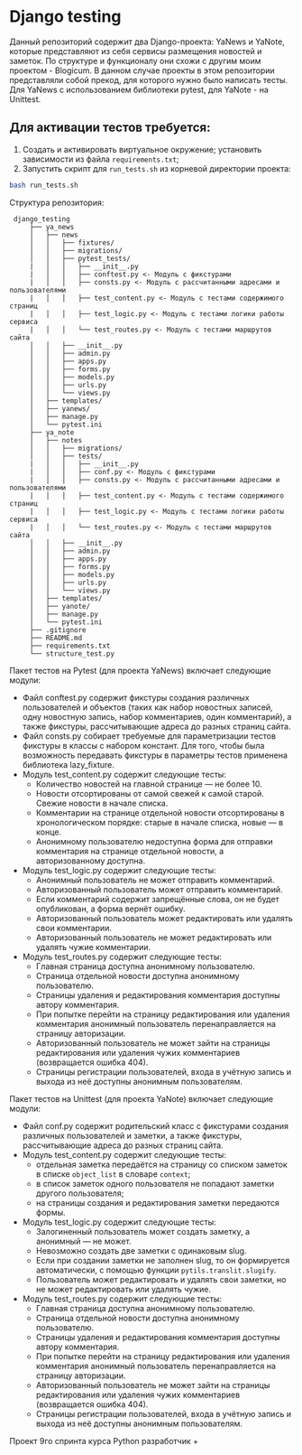 # Django testing  
Данный репозиторий содержит два Django-проекта: YaNews и YaNote, которые представляют из себя сервисы размещения новостей и заметок. По структуре и функционалу они схожи с другим моим проектом - Blogicum. В данном случае проекты в этом репозитории представляли собой прекод, для которого нужно было написать тесты. Для YaNews с использованием библиотеки pytest, для YaNote - на Unittest.

## Для активации тестов требуется:
1. Создать и активировать виртуальное окружение; установить зависимости из файла `requirements.txt`;
2. Запустить скрипт для `run_tests.sh` из корневой директории проекта:
```sh
bash run_tests.sh
```

Структура репозитория:
```
 django_testing
     ├── ya_news
     │   ├── news
     │   │   ├── fixtures/
     │   │   ├── migrations/
     │   │   ├── pytest_tests/
     |   │   │   ├── __init__.py
     |   │   │   ├── conftest.py <- Модуль с фикстурами
     |   │   │   ├── consts.py <- Модуль с рассчитанными адресами и пользователями
     |   │   │   ├── test_content.py <- Модуль с тестами содержимого страниц
     |   │   │   ├── test_logic.py <- Модуль с тестами логики работы сервиса
     |   │   │   └── test_routes.py <- Модуль с тестами маршрутов сайта
     │   │   ├── __init__.py
     │   │   ├── admin.py
     │   │   ├── apps.py
     │   │   ├── forms.py
     │   │   ├── models.py
     │   │   ├── urls.py
     │   │   └── views.py
     │   ├── templates/
     │   ├── yanews/
     │   ├── manage.py
     │   └── pytest.ini
     ├── ya_note
     │   ├── notes
     │   │   ├── migrations/
     │   │   ├── tests/
     |   │   │   ├── __init__.py
     |   │   │   ├── conf.py <- Модуль с фикстурами
     |   │   │   ├── consts.py <- Модуль с рассчитанными адресами и пользователями
     |   │   │   ├── test_content.py <- Модуль с тестами содержимого страниц
     |   │   │   ├── test_logic.py <- Модуль с тестами логики работы сервиса
     |   │   │   └── test_routes.py <- Модуль с тестами маршрутов сайта
     │   │   ├── __init__.py
     │   │   ├── admin.py
     │   │   ├── apps.py
     │   │   ├── forms.py
     │   │   ├── models.py
     │   │   ├── urls.py
     │   │   └── views.py
     │   ├── templates/
     │   ├── yanote/
     │   ├── manage.py
     │   └── pytest.ini
     ├── .gitignore
     ├── README.md
     ├── requirements.txt
     └── structure_test.py
```
Пакет тестов на Pytest (для проекта YaNews) включает следующие модули:
* Файл conftest.py содержит фикстуры создания различных пользователей и объектов (таких как набор новостных записей, одну новостную запись, набор комментариев, один комментарий), а также фикстуры, рассчитывающие адреса до разных страниц сайта.
* Файл consts.py собирает требуемые для параметризации тестов фикстуры в классы с набором констант. Для того, чтобы была возможность передавать фикстуры в параметры тестов применена библиотека lazy_fixture.
* Модуль test_content.py содержит следующие тесты:
  -   Количество новостей на главной странице — не более 10.
  -   Новости отсортированы от самой свежей к самой старой. Свежие новости в начале списка.
  -   Комментарии на странице отдельной новости отсортированы в хронологическом порядке: старые в начале списка, новые — в конце.
  -   Анонимному пользователю недоступна форма для отправки комментария на странице отдельной новости, а авторизованному доступна. 
*  Модуль test_logic.py содержит следующие тесты:
   -    Анонимный пользователь не может отправить комментарий.
   -    Авторизованный пользователь может отправить комментарий.
   -    Если комментарий содержит запрещённые слова, он не будет опубликован, а форма вернёт ошибку.
   -   Авторизованный пользователь может редактировать или удалять свои комментарии.
   -   Авторизованный пользователь не может редактировать или удалять чужие комментарии.
  *  Модуль test_routes.py содержит следующие тесты:
     -   Главная страница доступна анонимному пользователю.
     -   Страница отдельной новости доступна анонимному пользователю.
     -   Страницы удаления и редактирования комментария доступны автору комментария.
     -   При попытке перейти на страницу редактирования или удаления комментария анонимный пользователь перенаправляется на страницу авторизации.
     -   Авторизованный пользователь не может зайти на страницы редактирования или удаления чужих комментариев (возвращается ошибка 404).
     -   Страницы регистрации пользователей, входа в учётную запись и выхода из неё доступны анонимным пользователям.

Пакет тестов на Unittest (для проекта YaNote) включает следующие модули:
* Файл conf.py содержит родительский класс с фикстурами создания различных пользователей и заметки, а также фикстуры, рассчитывающие адреса до разных страниц сайта.
* Модуль test_content.py содержит следующие тесты:
  -   отдельная заметка передаётся на страницу со списком заметок в списке `object_list` в словаре `context`;
  -   в список заметок одного пользователя не попадают заметки другого пользователя;
  -   на страницы создания и редактирования заметки передаются формы.
*  Модуль test_logic.py содержит следующие тесты:
   -   Залогиненный пользователь может создать заметку, а анонимный — не может.
   -   Невозможно создать две заметки с одинаковым slug.
   -   Если при создании заметки не заполнен slug, то он формируется автоматически, с помощью функции `pytils.translit.slugify`.
   -   Пользователь может редактировать и удалять свои заметки, но не может редактировать или удалять чужие.
  *  Модуль test_routes.py содержит следующие тесты:
     -   Главная страница доступна анонимному пользователю.
     -   Страница отдельной новости доступна анонимному пользователю.
     -   Страницы удаления и редактирования комментария доступны автору комментария.
     -   При попытке перейти на страницу редактирования или удаления комментария анонимный пользователь перенаправляется на страницу авторизации.
     -   Авторизованный пользователь не может зайти на страницы редактирования или удаления чужих комментариев (возвращается ошибка 404).
     -   Страницы регистрации пользователей, входа в учётную запись и выхода из неё доступны анонимным пользователям.

Проект 9го спринта курса Python разработчик +
